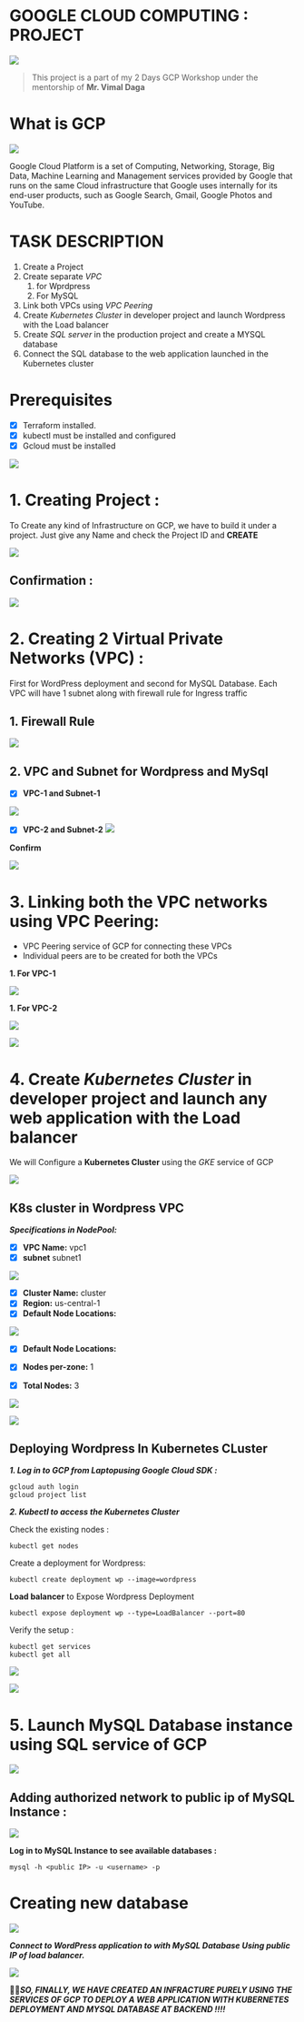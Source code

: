 # GOOGLE CLOUD COMPUTING : PROJECT
![](WordPress-on-GCP-02.png)

> This project is a part of my 2 Days GCP Workshop under the mentorship of **Mr. Vimal Daga**

# What is GCP 
![](3.png)

Google Cloud Platform is a set of Computing, Networking, Storage, Big Data, Machine Learning and Management services provided by Google that runs on the same Cloud infrastructure that Google uses internally for its end-user products, such as Google Search, Gmail, Google Photos and YouTube.

# TASK DESCRIPTION
1. Create a Project
2. Create separate *VPC*
    1. for Wprdpress
    2. For MySQL
3. Link both VPCs using *VPC Peering*
4. Create *Kubernetes Cluster* in developer project and launch Wordpress with the Load balancer
5. Create *SQL server* in the production project and create a MYSQL database
6. Connect the SQL database to the web application launched in the Kubernetes cluster

# Prerequisites
- [x] Terraform installed.
- [x] kubectl must be installed and configured
- [x] Gcloud must be installed

![](solution.jpg)

# 1. Creating Project :
To Create any kind of Infrastructure on GCP, we have to build it under a project.
Just give any Name and check the Project ID and **CREATE**

![](4-.png)

## Confirmation :
![](5-.png)

# 2. Creating 2 Virtual Private Networks (VPC)  :
First for WordPress deployment and second for MySQL Database.
Each VPC will have 1 subnet along with firewall rule for Ingress traffic

## 1. Firewall Rule

![](subnet.png)

## 2. VPC and Subnet for Wordpress and MySql
- [x] **VPC-1 and Subnet-1**

![](11.png)

- [x] **VPC-2 and Subnet-2**
![](111.png)

**Confirm**

![](vpc.png)

# 3. Linking both the VPC networks using VPC Peering:
- VPC Peering service of GCP for connecting these VPCs
- Individual peers are to be created for both the VPCs

**1. For VPC-1**

![](peer1.png)

**1. For VPC-2**

![](peer2.png)

![](gke.png)

# 4. Create *Kubernetes Cluster* in developer project and launch any web application with the Load balancer
We will Configure a **Kubernetes Cluster** using the *GKE* service of GCP

![](gke2.png)
## K8s cluster in Wordpress VPC
***Specifications in NodePool:***
- [x] **VPC Name:** vpc1
- [x] **subnet** subnet1

![](k8s1.png)

- [x] **Cluster Name:** cluster
- [x] **Region:** us-central-1
- [x] **Default Node Locations:**

![](k8s2.png)

- [x] **Default Node Locations:**
- [x] **Nodes per-zone:** 1
- [x] **Total Nodes:** 3


![](k8s3.png)

![](k8s4.png)

## Deploying Wordpress In Kubernetes CLuster

***1. Log in to GCP from Laptopusing Google Cloud SDK :***

```
gcloud auth login
gcloud project list
```

***2. Kubectl to access the Kubernetes Cluster***

Check the existing nodes : 
```
kubectl get nodes 
```
Create a deployment for Wordpress:
```
kubectl create deployment wp --image=wordpress
```
**Load balancer** to Expose Wordpress Deployment
```
kubectl expose deployment wp --type=LoadBalancer --port=80
```
Verify the setup :

```
kubectl get services
kubectl get all
```

![](lb.png)

![](sql.png)

# 5. Launch MySQL Database instance using SQL service of GCP

![](mysql.png)

## Adding authorized network to public ip of MySQL Instance :

![](mysqlsg.png)

**Log in to MySQL Instance to see available databases :**
```
mysql -h <public IP> -u <username> -p
```

# Creating new database

![](0.png)

***Connect to  WordPress application to with MySQL Database Using public IP of load balancer.***

![](wp.png)

💯💯***SO, FINALLY, WE HAVE CREATED AN INFRACTURE PURELY USING THE SERVICES OF GCP TO DEPLOY A WEB APPLICATION WITH KUBERNETES DEPLOYMENT AND MYSQL DATABASE AT BACKEND !!!!***
